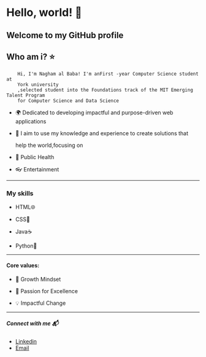  # Hello, world! 💫

 ## Welcome to my GitHub profile

  ## Who am i? ⭐️

        Hi, I'm Nagham al Baba! I'm anFirst -year Computer Science student at
        York university 
        ,selected student into the Foundations track of the MIT Emerging Talent Program
        for Computer Science and Data Science 
      
- 🌍 Dedicated to developing impactful and purpose-driven web applications

- 🌱 I aim to use my knowledge and experience to create solutions that
  
   help the world,focusing on
  
- 💊 Public Health
  
- 👓 Entertainment

---

  ### My skills
  
-   HTML🌐
  
-   CSS🎨
  
-   Java☕️
  
-   Python🐍

---

 #### Core values:
   
-   🌟  Growth Mindset
  
-   🚀  Passion for Excellence

-   💡  Impactful Change

---

 ##### Connect with me 📬

- [Linkedin](linkedin.com/in/nagham-al-baba-457958339)
- [Email](naghambaba1@gmail.com)
